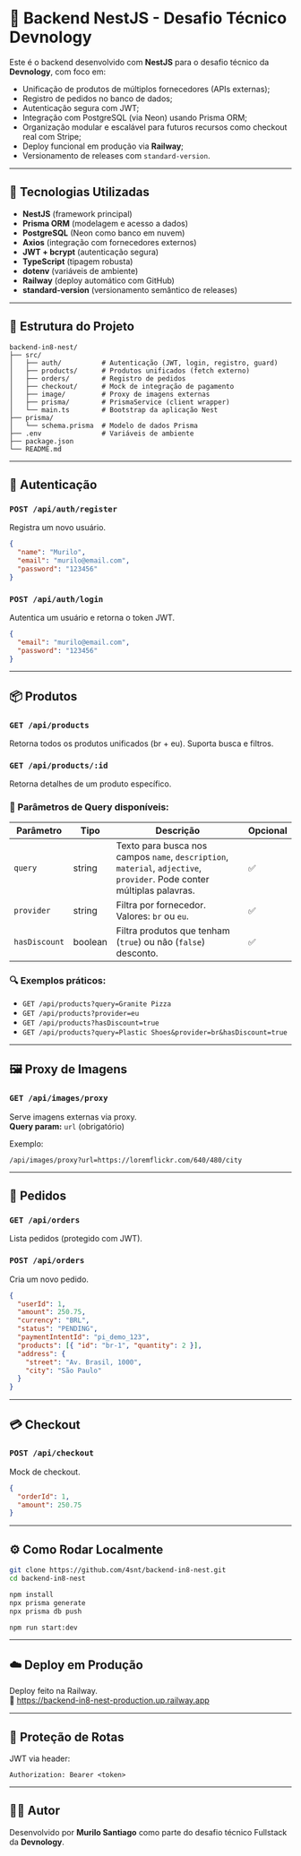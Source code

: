 # 🧱 Backend NestJS - Desafio Técnico Devnology

Este é o backend desenvolvido com **NestJS** para o desafio técnico da **Devnology**, com foco em:

- Unificação de produtos de múltiplos fornecedores (APIs externas);
- Registro de pedidos no banco de dados;
- Autenticação segura com JWT;
- Integração com PostgreSQL (via Neon) usando Prisma ORM;
- Organização modular e escalável para futuros recursos como checkout real com Stripe;
- Deploy funcional em produção via **Railway**;
- Versionamento de releases com `standard-version`.

---

## 🚀 Tecnologias Utilizadas

- **NestJS** (framework principal)
- **Prisma ORM** (modelagem e acesso a dados)
- **PostgreSQL** (Neon como banco em nuvem)
- **Axios** (integração com fornecedores externos)
- **JWT + bcrypt** (autenticação segura)
- **TypeScript** (tipagem robusta)
- **dotenv** (variáveis de ambiente)
- **Railway** (deploy automático com GitHub)
- **standard-version** (versionamento semântico de releases)

---

## 📂 Estrutura do Projeto

```
backend-in8-nest/
├── src/
│   ├── auth/          # Autenticação (JWT, login, registro, guard)
│   ├── products/      # Produtos unificados (fetch externo)
│   ├── orders/        # Registro de pedidos
│   ├── checkout/      # Mock de integração de pagamento
│   ├── image/         # Proxy de imagens externas
│   ├── prisma/        # PrismaService (client wrapper)
│   └── main.ts        # Bootstrap da aplicação Nest
├── prisma/
│   └── schema.prisma  # Modelo de dados Prisma
├── .env               # Variáveis de ambiente
├── package.json
└── README.md
```

---

## 🔐 Autenticação

### `POST /api/auth/register`

Registra um novo usuário.

```json
{
  "name": "Murilo",
  "email": "murilo@email.com",
  "password": "123456"
}
```

### `POST /api/auth/login`

Autentica um usuário e retorna o token JWT.

```json
{
  "email": "murilo@email.com",
  "password": "123456"
}
```

---

## 📦 Produtos

### `GET /api/products`

Retorna todos os produtos unificados (br + eu). Suporta busca e filtros.

### `GET /api/products/:id`

Retorna detalhes de um produto específico.

### 🔗 Parâmetros de Query disponíveis:

| Parâmetro     | Tipo    | Descrição                                                                                                               | Opcional |
| ------------- | ------- | ----------------------------------------------------------------------------------------------------------------------- | -------- |
| `query`       | string  | Texto para busca nos campos `name`, `description`, `material`, `adjective`, `provider`. Pode conter múltiplas palavras. | ✅       |
| `provider`    | string  | Filtra por fornecedor. Valores: `br` ou `eu`.                                                                           | ✅       |
| `hasDiscount` | boolean | Filtra produtos que tenham (`true`) ou não (`false`) desconto.                                                          | ✅       |

### 🔍 Exemplos práticos:

- `GET /api/products?query=Granite Pizza`
- `GET /api/products?provider=eu`
- `GET /api/products?hasDiscount=true`
- `GET /api/products?query=Plastic Shoes&provider=br&hasDiscount=true`

---

## 🖼️ Proxy de Imagens

### `GET /api/images/proxy`

Serve imagens externas via proxy.  
**Query param:** `url` (obrigatório)

Exemplo:

```
/api/images/proxy?url=https://loremflickr.com/640/480/city
```

---

## 🧾 Pedidos

### `GET /api/orders`

Lista pedidos (protegido com JWT).

### `POST /api/orders`

Cria um novo pedido.

```json
{
  "userId": 1,
  "amount": 250.75,
  "currency": "BRL",
  "status": "PENDING",
  "paymentIntentId": "pi_demo_123",
  "products": [{ "id": "br-1", "quantity": 2 }],
  "address": {
    "street": "Av. Brasil, 1000",
    "city": "São Paulo"
  }
}
```

---

## 💳 Checkout

### `POST /api/checkout`

Mock de checkout.

```json
{
  "orderId": 1,
  "amount": 250.75
}
```

---

## ⚙️ Como Rodar Localmente

```bash
git clone https://github.com/4snt/backend-in8-nest.git
cd backend-in8-nest

npm install
npx prisma generate
npx prisma db push

npm run start:dev
```

---

## ☁️ Deploy em Produção

Deploy feito na Railway.  
🔗 https://backend-in8-nest-production.up.railway.app

---

## 🔐 Proteção de Rotas

JWT via header:

```
Authorization: Bearer <token>
```

---

## 👨‍💻 Autor

Desenvolvido por **Murilo Santiago** como parte do desafio técnico Fullstack da **Devnology**.
